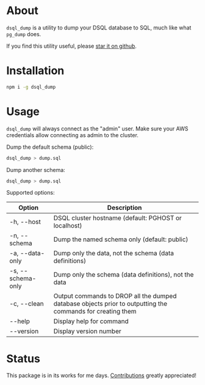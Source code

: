 # About

`dsql_dump` is a utility to dump your DSQL database to SQL, much like what
`pg_dump` does.

If you find this utility useful, please [star it on github](https://github.com/berenddeboer/dsql_dump).

# Installation

```sh
npm i -g dsql_dump
```

# Usage

`dsql_dump` will always connect as the "admin" user. Make sure your
AWS credentials allow connecting as admin to the cluster.

Dump the default schema (public):

```sh
dsql_dump > dump.sql
```

Dump another schema:

```sh
dsql_dump > dump.sql
```

Supported options:

| Option                    | Description                                                                                                 |
|---------------------------|-------------------------------------------------------------------------------------------------------------|
| -h, --host <host>         | DSQL cluster hostname (default: PGHOST or localhost)                                                       |
| -n, --schema <schema>     | Dump the named schema only (default: public)                                                               |
| -a, --data-only           | Dump only the data, not the schema (data definitions)                                                      |
| -s, --schema-only         | Dump only the schema (data definitions), not the data                                                       |
| -c, --clean               | Output commands to DROP all the dumped database objects prior to outputting the commands for creating them |
| --help                    | Display help for command                                                                                    |
| --version                 | Display version number                                                                                      |

# Status

This package is in its works for me
days. [Contributions](./CONTRIBUTION.md) greatly appreciated!

